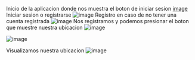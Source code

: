   Inicio de la aplicacion donde nos muestra el boton de iniciar sesion
  [image](https://github.com/user-attachments/assets/1e453415-74f9-44b1-9111-e942a0251f71)
  Iniciar sesion o registrarse 
  ![image](https://github.com/user-attachments/assets/2e6153e1-9f12-454d-99db-9e6b1601091f)
  Registro en caso de no tener una cuenta registrada
  ![image](https://github.com/user-attachments/assets/3c6cb10e-3764-4b82-a3f2-311471007acb)
  Nos registramos y podemos presionar el boton que muestre nuestra ubicacion
  ![image](https://github.com/user-attachments/assets/af3aadd6-f24b-4deb-86ed-83f1b350ac0f)
  
  ![image](https://github.com/user-attachments/assets/de2f0ac3-94c8-4572-a4bf-a9c6358c50e3)

Visualizamos nuestra ubicacion 
![image](https://github.com/user-attachments/assets/272927b8-13ba-4651-a87e-3a16ba08f8e3)






